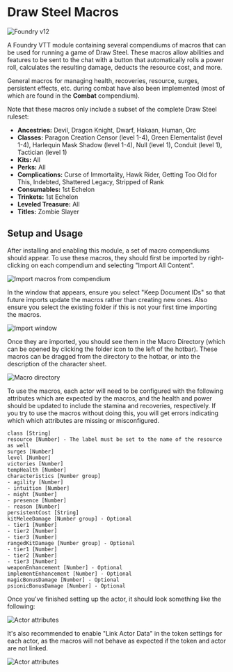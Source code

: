 # Draw Steel Macros

![Foundry v12](https://img.shields.io/badge/foundry-v12-green)

A Foundry VTT module containing several compendiums of macros that can be used for running a game of Draw Steel. These macros allow abilities and features to be sent to the chat with a button that automatically rolls a power roll, calculates the resulting damage, deducts the resource cost, and more.

General macros for managing health, recoveries, resource, surges, persistent effects, etc. during combat have also been implemented (most of which are found in the **Combat** compendium).

Note that these macros only include a subset of the complete Draw Steel ruleset:
- **Ancestries:** Devil, Dragon Knight, Dwarf, Hakaan, Human, Orc
- **Classes:** Paragon Creation Censor (level 1-4), Green Elementalist (level 1-4), Harlequin Mask Shadow (level 1-4), Null (level 1), Conduit (level 1), Tactician (level 1)
- **Kits:** All
- **Perks:** All
- **Complications:** Curse of Immortality, Hawk Rider, Getting Too Old for This, Indebted, Shattered Legacy, Stripped of Rank
- **Consumables:** 1st Echelon
- **Trinkets:** 1st Echelon
- **Leveled Treasure:** All
- **Titles:** Zombie Slayer

## Setup and Usage

After installing and enabling this module, a set of macro compendiums should appear. To use these macros, they should first be imported by right-clicking on each compendium and selecting "Import All Content".

![Import macros from compendium](images/import-compendium.png)

In the window that appears, ensure you select "Keep Document IDs" so that future imports update the macros rather than creating new ones. Also ensure you select the existing folder if this is not your first time importing the macros.

![Import window](images/import-window.png)

Once they are imported, you should see them in the Macro Directory (which can be opened by clicking the folder icon to the left of the hotbar). These macros can be dragged from the directory to the hotbar, or into the description of the character sheet.

![Macro directory](images/macro-directory.png)

To use the macros, each actor will need to be configured with the following attributes which are expected by the macros, and the health and power should be updated to include the stamina and recoveries, respectively. If you try to use the macros without doing this, you will get errors indicating which which attributes are missing or misconfigured.

    class [String]
    resource [Number] - The label must be set to the name of the resource as well
    surges [Number]
    level [Number]
    victories [Number]
    tempHealth [Number]
    characteristics [Number group]
    - agility [Number]
    - intuition [Number]
    - might [Number]
    - presence [Number]
    - reason [Number]
    persistentCost [String]
    kitMeleeDamage [Number group] - Optional
    - tier1 [Number]
    - tier2 [Number]
    - tier3 [Number]
    rangedKitDamage [Number group] - Optional
    - tier1 [Number]
    - tier2 [Number]
    - tier3 [Number]
    weaponEnhancement [Number] - Optional
    implementEnhancement [Number] - Optional
    magicBonusDamage [Number] - Optional
    psionicBonusDamage [Number] - Optional

Once you've finished setting up the actor, it should look something like the following:

![Actor attributes](images/actor-attributes.png)

It's also recommended to enable "Link Actor Data" in the token settings for each actor, as the macros will not behave as expected if the token and actor are not linked.

![Actor attributes](images/link-actor-data.png)
